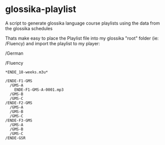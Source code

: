 # glossika-playlist
A script to generate glossika language course playlists using the data from the glossika schedules



Thats make easy to place the Playlist file into my glossika "root" folder (ie: /Fluency) and import the playlist to my player:

/German

  /Fluency
  
    *ENDE_18-weeks.m3u*
    
    /ENDE-F1-GMS
      /GMS-A
        ENDE-F1-GMS-A-0001.mp3
      /GMS-B
      /GMS-C  
    /ENDE-F2-GMS
      /GMS-A
      /GMS-B
      /GMS-C  
    /ENDE-F3-GMS
      /GMS-A
      /GMS-B
      /GMS-C      
    /ENDE-GSR
